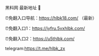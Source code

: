 黑料网 最新地址 👋

⏰免翻入口导航：https://hlbk18.com/ （最新）

⏰免翻入口1：https://jyfru.5vxhlbk.com/

⏰免翻入口2：https://u5thlbk.com/

telegram:https://t.me/hlbk_zx
